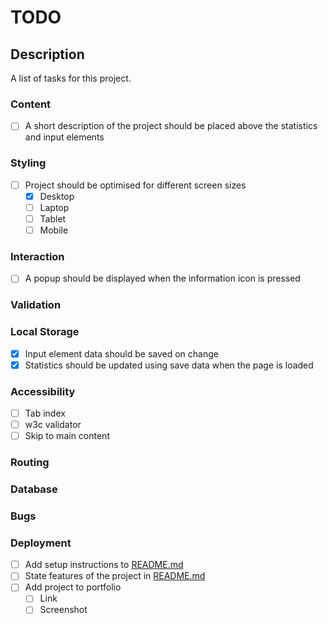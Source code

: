 # TODO

## Description

A list of tasks for this project.

### Content

- [ ] A short description of the project should be placed above the statistics
and input elements

### Styling

- [ ] Project should be optimised for different screen sizes
    - [x] Desktop
    - [ ] Laptop
    - [ ] Tablet
    - [ ] Mobile

### Interaction

- [ ] A popup should be displayed when the information icon is pressed

### Validation

### Local Storage

- [x] Input element data should be saved on change
- [x] Statistics should be updated using save data when the page is loaded

### Accessibility

- [ ] Tab index
- [ ] w3c validator
- [ ] Skip to main content

### Routing

### Database

### Bugs

### Deployment

- [ ] Add setup instructions to [README.md](../README.md)
- [ ] State features of the project in [README.md](../README.md)
- [ ] Add project to portfolio
    - [ ] Link
    - [ ] Screenshot
